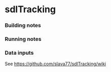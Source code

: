 # sdlTracking

### Building notes

### Running notes

### Data inputs
See https://github.com/slava77/sdlTracking/wiki

